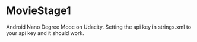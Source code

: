 # MovieStage1
Android Nano Degree Mooc on Udacity.
Setting the api key in strings.xml to your api key and it should work.
